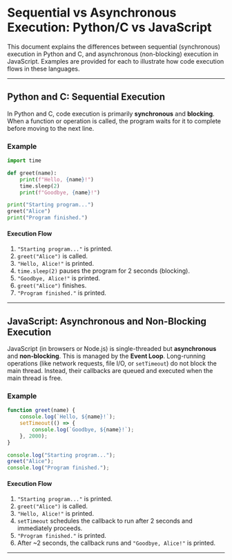 # Sequential vs Asynchronous Execution: Python/C vs JavaScript

This document explains the differences between sequential (synchronous) execution in Python and C, and asynchronous (non-blocking) execution in JavaScript. Examples are provided for each to illustrate how code execution flows in these languages.

---

## Python and C: Sequential Execution

In Python and C, code execution is primarily **synchronous** and **blocking**. When a function or operation is called, the program waits for it to complete before moving to the next line.

### Example

```python
import time

def greet(name):
    print(f"Hello, {name}!")
    time.sleep(2) 
    print(f"Goodbye, {name}!")

print("Starting program...")
greet("Alice")
print("Program finished.")
```

#### Execution Flow

1. `"Starting program..."` is printed.
2. `greet("Alice")` is called.
3. `"Hello, Alice!"` is printed.
4. `time.sleep(2)` pauses the program for 2 seconds (blocking).
5. `"Goodbye, Alice!"` is printed.
6. `greet("Alice")` finishes.
7. `"Program finished."` is printed.

---

## JavaScript: Asynchronous and Non-Blocking Execution

JavaScript (in browsers or Node.js) is single-threaded but **asynchronous** and **non-blocking**. This is managed by the **Event Loop**. Long-running operations (like network requests, file I/O, or `setTimeout`) do not block the main thread. Instead, their callbacks are queued and executed when the main thread is free.

### Example

```javascript
function greet(name) {
    console.log(`Hello, ${name}!`);
    setTimeout(() => { 
        console.log(`Goodbye, ${name}!`);
    }, 2000); 
}

console.log("Starting program...");
greet("Alice");
console.log("Program finished.");
```

#### Execution Flow

1. `"Starting program..."` is printed.
2. `greet("Alice")` is called.
3. `"Hello, Alice!"` is printed.
4. `setTimeout` schedules the callback to run after 2 seconds and immediately proceeds.
5. `"Program finished."` is printed.
6. After ~2 seconds, the callback runs and `"Goodbye, Alice!"` is printed.

---


